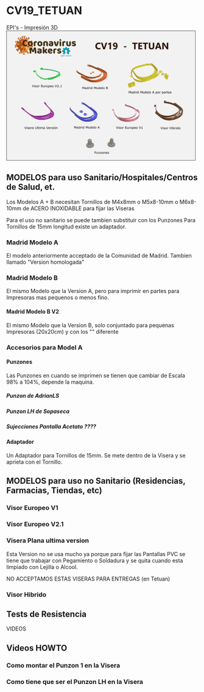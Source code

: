 # CV19_TETUAN
EPI's -  Impresión 3D
![Image description](https://github.com/gabrieldelgadoo/CV19_TETUAN/blob/master/corona.png)

## MODELOS para uso Sanitario/Hospitales/Centros de Salud, et.

Los Modelos A + B necesitan Tornillos de M4x8mm o M5x8-10mm o M6x8-10mm de ACERO INOXIDABLE para fijar las Viseras

Para el uso no sanitario se puede tambien substituir con los Punzones
Para Tornillos de 15mm longitud existe un adaptador.

### Madrid Modelo A

El modelo anteriormente acceptado de la Comunidad de Madrid. Tambien llamado "Version homologada"


### Madrid Modelo B

El mismo Modelo que la Version A, pero para imprimir en partes para Impresoras mas pequenos o menos fino.

#### Madrid Modelo B V2
El mismo Modelo que la Version B, solo conjuntado para pequenas Impresoras (20x20cm) y con los "" diferente

### Accesorios para Model A

#### Punzones

Las Punzones en cuando se imprimen se tienen que cambiar de Escala 98% a 104%, depende la maquina. 

##### Punzon de AdrianLS

##### Punzon LH de Sopaseca

##### Sujecciones Pantalla Acetato ????

#### Adaptador

Un Adaptador para Tornillos de 15mm. Se mete dentro de la Visera y se aprieta con el Tornillo.

## MODELOS para uso no Sanitario (Residencias, Farmacias, Tiendas, etc)


###  Visor Europeo V1

### Visor Europeo V2.1

### Visera Plana ultima version

Esta Version no se usa mucho ya porque para fijar las Pantallas PVC se tiene que trabajar con Pegamiento o Soldadura y se quita cuando esta limpiado con Lejilla o Alcool.

NO ACCEPTAMOS ESTAS VISERAS PARA ENTREGAS (en Tetuan)

### Visor Hibrido


## Tests de Resistencia

VIDEOS

## Videos HOWTO

### Como montar el Punzon 1 en la Visera

### Como tiene que ser el Punzon LH en la Visera

